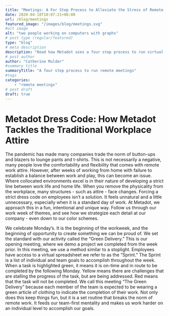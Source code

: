 ```yaml
---
title: "Meetings: A For Step Process to Alleviate the Stress of Remote Meetings"
date: 2020-04-18T10:07:21+06:00
url: /blog/meetings
featured_image: "/images/blog/meetings.svg"
#alt image
alt: "two people working on computers with graphs"
# post type (regular/featured)
type: "blog"
# meta description
description: "Read how Metadot uses a four step process to run virtual meetings"
# post author
author: "Catherine Mulder"
#summary title
summaryTitle: "A four step process to run remote meetings"
#tags
categories: 
    - "remote meetings"
# post draft
draft: true
---
```


# Metadot Dress Code: How Metadot Tackles the Traditional Workplace Attire

The pandemic has made many companies trade the norm of button-ups and blazers to lounge pants and t-shirts. This is not necessarily a negative, many people love the comfortability and flexibility that comes with remote work attire. However, after weeks of working from home with failure to establish a balance between work and play, this can become an issue. Where collocated environments excel is in their nature of developing a strict line between work life and home life. When you remove the physicality from the workplace,  many structures - such as attire - face changes. Forcing a strict dress code on employees isn’t a solution. It feels unnatural and a little unnecessary, especially when it is a standard day of work. At Metadot, we approach this in a fun, intentional and unique way. Follow us through our work week of themes, and see how we strategize each detail at our company - even down to our color schemes.

 We celebrate Monday’s. It is the beginning of the workweek, and the beginning of opportunity to create something we can be proud of. We set the standard with our activity called the “Green Delivery.” This is our opening meeting, where we demo a project we completed from the week prior. In this 
meeting, we use a method similar to a stoplight. Employees have access to a virtual spreadsheet we refer to as the “Sprint.” The Sprint is a list of individual and team goals to accomplish throughout the week. When a task is highlighted green, it means it is on-time and in route to be completed by the following Monday. Yellow means there are challenges that are stalling the progress of the task, but are being addressed. Red means that the task will not be completed. We call this meeting “The Green Delivery” because each member of the team is expected to be wearing a green article of clothing to indicate the completion of their work. Not only does this keep things fun, but it is a set routine that breaks the norm of remote work. It feeds our team-first mentality and makes us work harder on an individual level to accomplish our goals. 
